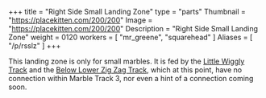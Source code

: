 +++
title = "Right Side Small Landing Zone"
type = "parts"
Thumbnail = "https://placekitten.com/200/200"
Image = "https://placekitten.com/200/200"
Description = "Right Side Small Landing Zone"
weight = 0120
workers = [
    "mr_greene",
    "squarehead"
]
Aliases = [
    "/p/rsslz"
]
+++

This landing zone is only for small marbles.  It is fed by the [Little Wiggly Track](/p/lwt) and the [Below Lower Zig Zag Track](/p/blzzt), which at this point, have no connection within Marble Track 3, nor even a hint of a connection coming soon.